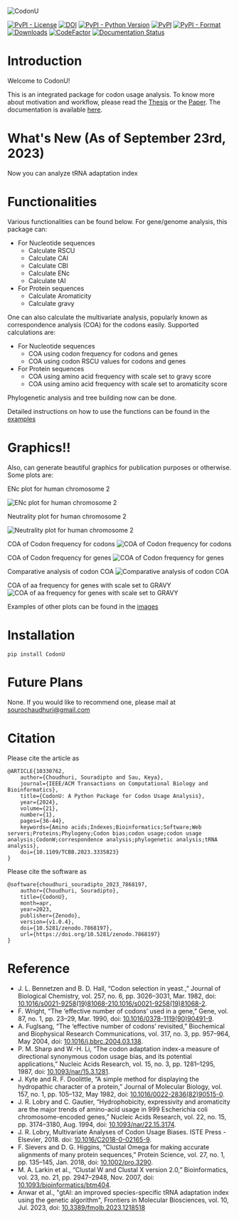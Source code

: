 [//]: # (# CodonU)

![CodonU](https://github.com/SouradiptoC/CodonU/blob/master/images/CODON_U_Background.png)

[![PyPI - License](https://img.shields.io/pypi/l/CodonU)](https://opensource.org/licenses/MIT)
[![DOI](https://zenodo.org/badge/536583655.svg)](https://zenodo.org/badge/latestdoi/536583655)
[![PyPI - Python Version](https://img.shields.io/pypi/pyversions/CodonU)](https://pypi.org/project/CodonU)
[![PyPI](https://img.shields.io/pypi/v/CodonU)](https://pypi.org/project/CodonU)
[![PyPI - Format](https://img.shields.io/pypi/format/CodonU)](https://pypi.org/project/CodonU)
[![Downloads](https://static.pepy.tech/personalized-badge/codonu?period=total&units=international_system&left_color=grey&right_color=blue&left_text=Downloads)](https://pepy.tech/project/codonu)
[![CodeFactor](https://www.codefactor.io/repository/github/souradiptoc/codonu/badge/master)](https://www.codefactor.io/repository/github/souradiptoc/codonu/overview/master)
[![Documentation Status](https://readthedocs.org/projects/codonu/badge/?version=latest)](https://codonu.readthedocs.io/en/latest/?badge=latest)

# Introduction

Welcome to CodonU!

This is an integrated package for codon usage analysis. To know more about motivation and workflow, please read
the [Thesis](https://doi.org/10.5281/zenodo.8154433) or the [Paper](https://doi.org/10.1109/TCBB.2023.3335823). The
documentation is
available [here](https://codonu.readthedocs.io/en/latest/?badge=latest).

# What's New (As of September 23rd, 2023)

Now you can analyze tRNA adaptation index

# Functionalities

Various functionalities can be found below. For gene/genome analysis, this package can:

- For Nucleotide sequences
    - Calculate RSCU
    - Calculate CAI
    - Calculate CBI
    - Calculate ENc
    - Calculate tAI
- For Protein sequences
    - Calculate Aromaticity
    - Calculate gravy

One can also calculate the multivariate analysis, popularly known as correspondence analysis (COA) for the codons
easily.
Supported calculations are:

- For Nucleotide sequences
    - COA using codon frequency for codons and genes
    - COA using codon RSCU values for codons and genes
- For Protein sequences
    - COA using amino acid frequency with scale set to gravy score
    - COA using amino acid frequency with scale set to aromaticity score

Phylogenetic analysis and tree building now can be done.

Detailed instructions on how to use the functions can be found in
the [examples](https://github.com/SouradiptoC/CodonU/tree/master/Examples)

# Graphics!!

Also, can generate beautiful graphics for publication purposes or otherwise. Some plots are:

ENc plot for human chromosome 2

![ENc plot for human chromosome 2](https://github.com/SouradiptoC/CodonU/blob/master/images/ENc_plot_Human%20Cr%202.png)

Neutrality plot for human chromosome 2

![Neutrality plot for human chromosome 2](https://github.com/SouradiptoC/CodonU/blob/master/images/Neutrality_plot_Human%20Cr%202.png)

COA of Codon frequency for codons
![COA of Codon frequency for codons](https://github.com/SouradiptoC/CodonU/blob/master/images/CA_codon_freq_codon_Staphylococcus_aureus.png)

COA of Codon frequency for genes
![COA of Codon frequency for genes](https://github.com/SouradiptoC/CodonU/blob/master/images/CA_codon_freq_gene_Staphylococcus_aureus.png)

Comparative analysis of codon COA
![Comparative analysis of codon COA](https://github.com/SouradiptoC/CodonU/blob/master/images/gene_coa_compare.png)

COA of aa frequency for genes with scale set to GRAVY
![COA of aa frequency for genes with scale set to GRAVY](https://github.com/SouradiptoC/CodonU/blob/master/images/CA_aa_freq_aa_Staphylococcus_aureus.png)

Examples of other plots can be found in the [images](https://github.com/SouradiptoC/CodonU/tree/master/images)

# Installation

    pip install CodonU

# Future Plans

None. If you would like to recommend one, please mail
at [sourochaudhuri@gmail.com](mailto:sourochaudhuri@gmail.com)

# Citation

Please cite the article as

    @ARTICLE{10330762,
        author={Choudhuri, Souradipto and Sau, Keya},
        journal={IEEE/ACM Transactions on Computational Biology and Bioinformatics}, 
        title={CodonU: A Python Package for Codon Usage Analysis}, 
        year={2024},
        volume={21},
        number={1},
        pages={36-44},
        keywords={Amino acids;Indexes;Bioinformatics;Software;Web servers;Proteins;Phylogeny;Codon bias;codon usage;codon usage analysis;CodonW;correspondence analysis;phylogenetic analysis;tRNA analysis},
        doi={10.1109/TCBB.2023.3335823}
    }

Please cite the software as

    @software{choudhuri_souradipto_2023_7868197,
        author={Choudhuri, Souradipto},
        title={CodonU},
        month=apr,
        year=2023,
        publisher={Zenodo},
        version={v1.0.4},
        doi={10.5281/zenodo.7868197},
        url={https://doi.org/10.5281/zenodo.7868197}
    }

# Reference

* J. L. Bennetzen and B. D. Hall, “Codon selection in yeast.,” Journal of Biological Chemistry, vol. 257, no. 6, pp.
  3026–3031, Mar. 1982,
  doi: [10.1016/s0021-9258(19)81068-210.1016/s0021-9258(19)81068-2](https://doi.org/10.1016/S0021-9258(19)81068-2).
* F. Wright, “The ‘effective number of codons’ used in a gene,” Gene, vol. 87, no. 1, pp. 23–29, Mar. 1990,
  doi: [10.1016/0378-1119(90)90491-9](https://doi.org/10.1016/0378-1119(90)90491-9).
* A. Fuglsang, “The ‘effective number of codons’ revisited,” Biochemical and Biophysical Research Communications, vol.
  317, no. 3, pp. 957–964, May 2004, doi: [10.1016/j.bbrc.2004.03.138](https://doi.org/10.1016/j.bbrc.2004.03.138).
* P. M. Sharp and W.-H. Li, “The codon adaptation index-a measure of directional synonymous codon usage bias, and its
  potential applications,” Nucleic Acids Research, vol. 15, no. 3, pp. 1281–1295, 1987,
  doi: [10.1093/nar/15.3.1281](https://doi.org/10.1093/nar/15.3.1281).
* J. Kyte and R. F. Doolittle, “A simple method for displaying the hydropathic character of a protein,” Journal of
  Molecular Biology, vol. 157, no. 1, pp. 105–132, May 1982,
  doi: [10.1016/0022-2836(82)90515-0](https://doi.org/10.1016/0022-2836(82)90515-0).
* J. R. Lobry and C. Gautier, “Hydrophobicity, expressivity and aromaticity are the major trends of amino-acid usage in
  999 Escherichia coli chromosome-encoded genes,” Nucleic Acids Research, vol. 22, no. 15, pp. 3174–3180, Aug. 1994,
  doi: [10.1093/nar/22.15.3174](https://doi.org/10.1093/nar/22.15.3174).
* J. R. Lobry, Multivariate Analyses of Codon Usage Biases. ISTE Press - Elsevier, 2018.
  doi: [10.1016/C2018-0-02165-9](https://doi.org/10.1016/C2018-0-02165-9).
* F. Sievers and D. G. Higgins, “Clustal Omega for making accurate alignments of many protein sequences,” Protein
  Science, vol. 27, no. 1, pp. 135–145, Jan. 2018, doi: [10.1002/pro.3290](https://doi.org/10.1002/pro.3290).
* M. A. Larkin et al., “Clustal W and Clustal X version 2.0,” Bioinformatics, vol. 23, no. 21, pp. 2947–2948, Nov. 2007,
  doi: [10.1093/bioinformatics/btm404](https://doi.org/10.1093/bioinformatics/btm404).
* Anwar et al., "gtAI: an improved species-specific tRNA adaptation index using the genetic algorithm", Frontiers in
  Molecular Biosciences, vol. 10, Jul. 2023,
  doi: [10.3389/fmolb.2023.1218518](https://doi.org/10.3389/fmolb.2023.1218518)

